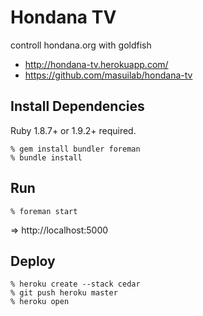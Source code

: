 Hondana TV
==========
controll hondana.org with goldfish

* http://hondana-tv.herokuapp.com/
* https://github.com/masuilab/hondana-tv


Install Dependencies
--------------------
Ruby 1.8.7+ or 1.9.2+ required.

    % gem install bundler foreman
    % bundle install


Run
---

    % foreman start

=> http://localhost:5000


Deploy
------

    % heroku create --stack cedar
    % git push heroku master
    % heroku open
